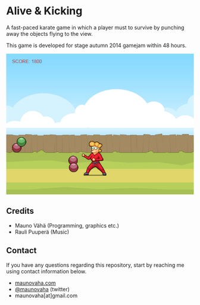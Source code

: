 # Alive & Kicking

A fast-paced karate game in which a player must to survive by punching away the objects flying to the view.

This game is developed for stage autumn 2014 gamejam within 48 hours.

![Screenshot](/alive-and-kicking.jpg)

## Credits

* Mauno Vähä (Programming, graphics etc.)
* Rauli Puuperä (Music)

## Contact

If you have any questions regarding this repository, start by reaching me using contact information below.

- [maunovaha.com](http://maunovaha.com)
- [@maunovaha](https://twitter.com/maunovaha) (twitter)
- maunovaha[at]gmail.com
